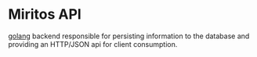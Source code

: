 # Miritos API

[golang](https://golang.org) backend responsible for persisting information to the database and providing an HTTP/JSON api for client consumption.
